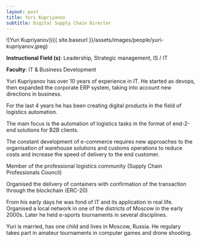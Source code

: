 ```yaml
---
layout: post
title: Yuri Kupriyanov
subtitle: Digital Supply Chain Director
---
```


![Yuri Kupriyanov]({{ site.baseurl }}/assets/images/people/yuri-kupriyanov.jpeg)

**Instructional Field (s)**: Leadership, Strategic management, IS / IT

**Faculty**: IT &  Business Development

Yuri Kupriyanov has over 10 years of experience in IT.
He started as devops, then expanded the corporate ERP system, taking into account new directions in business.

For the last 4 years he has been creating digital products in the field of logistics automation.

The main focus is the automation of logistics tasks in the format of end-2-end solutions for B2B clients.

The constant development of e-commerce requires new approaches to the organisation of warehouse solutions and customs operations to reduce costs and increase the speed of delivery to the end customer.

Member of the professional logistics community (Supply Chain Professionals Council)

Organised the delivery of containers with confirmation of the transaction through the blockchain (ERC-20)

From his early days he was fond of IT and its application in real life. Organised a local network in one of the districts of Moscow in the early 2000s. Later he held e-sports tournaments in several disciplines.

Yuri is married, has one child and lives in Moscow, Russia. He regulary takes part in amateur tournaments in computer games and drone shooting.
